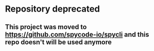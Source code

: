 # Repository deprecated

## This project was moved to https://github.com/spycode-io/spycli and this repo doesn't will be used anymore

